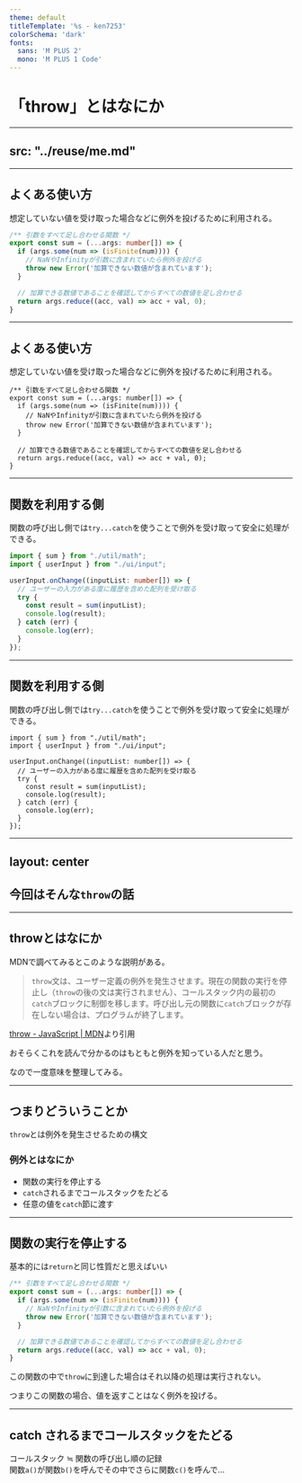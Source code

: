 ```yaml
---
theme: default
titleTemplate: '%s - ken7253'
colorSchema: 'dark'
fonts:
  sans: 'M PLUS 2'
  mono: 'M PLUS 1 Code'
---
```


# 「throw」とはなにか

---
src: "../reuse/me.md"
---

---

## よくある使い方

想定していない値を受け取った場合などに例外を投げるために利用される。

```ts
/** 引数をすべて足し合わせる関数 */
export const sum = (...args: number[]) => {
  if (args.some(num => (isFinite(num)))) {
    // NaNやInfinityが引数に含まれていたら例外を投げる
    throw new Error('加算できない数値が含まれています');
  }

  // 加算できる数値であることを確認してからすべての数値を足し合わせる
  return args.reduce((acc, val) => acc + val, 0);
}
```

---

## よくある使い方

想定していない値を受け取った場合などに例外を投げるために利用される。

```ts{4-5}
/** 引数をすべて足し合わせる関数 */
export const sum = (...args: number[]) => {
  if (args.some(num => (isFinite(num)))) {
    // NaNやInfinityが引数に含まれていたら例外を投げる
    throw new Error('加算できない数値が含まれています');
  }

  // 加算できる数値であることを確認してからすべての数値を足し合わせる
  return args.reduce((acc, val) => acc + val, 0);
}
```

---

## 関数を利用する側

関数の呼び出し側では`try...catch`を使うことで例外を受け取って安全に処理ができる。

```ts
import { sum } from "./util/math";
import { userInput } from "./ui/input";

userInput.onChange((inputList: number[]) => {
  // ユーザーの入力がある度に履歴を含めた配列を受け取る
  try {
    const result = sum(inputList);
    console.log(result);
  } catch (err) {
    console.log(err);
  }
});
```

---

## 関数を利用する側

関数の呼び出し側では`try...catch`を使うことで例外を受け取って安全に処理ができる。

```ts{9-11}
import { sum } from "./util/math";
import { userInput } from "./ui/input";

userInput.onChange((inputList: number[]) => {
  // ユーザーの入力がある度に履歴を含めた配列を受け取る
  try {
    const result = sum(inputList);
    console.log(result);
  } catch (err) {
    console.log(err);
  }
});
```

---
layout: center
---

## 今回はそんな`throw`の話

---

## throwとはなにか

MDNで調べてみるとこのような説明がある。

> `throw`文は、ユーザー定義の例外を発生させます。現在の関数の実行を停止し（`throw`の後の文は実行されません）、コールスタック内の最初の`catch`ブロックに制御を移します。呼び出し元の関数に`catch`ブロックが存在しない場合は、プログラムが終了します。  

[throw - JavaScript | MDN](https://developer.mozilla.org/ja/docs/Web/JavaScript/Reference/Statements/throw)より引用

おそらくこれを読んで分かるのはもともと例外を知っている人だと思う。

なので一度意味を整理してみる。

---

## つまりどういうことか

`throw`とは例外を発生させるための構文

### 例外とはなにか

- 関数の実行を停止する
- `catch`されるまでコールスタックをたどる
- 任意の値を`catch`節に渡す

---

## 関数の実行を停止する

基本的には`return`と同じ性質だと思えばいい

```ts
/** 引数をすべて足し合わせる関数 */
export const sum = (...args: number[]) => {
  if (args.some(num => (isFinite(num)))) {
    // NaNやInfinityが引数に含まれていたら例外を投げる
    throw new Error('加算できない数値が含まれています');
  }

  // 加算できる数値であることを確認してからすべての数値を足し合わせる
  return args.reduce((acc, val) => acc + val, 0);
}
```

この関数の中で`throw`に到達した場合はそれ以降の処理は実行されない。

つまりこの関数の場合、値を返すことはなく例外を投げる。

---

## catch されるまでコールスタックをたどる

<Tips title="コールスタック" level="3">
コールスタック ≒ 関数の呼び出し順の記録<br>
関数<code>a()</code>が関数<code>b()</code>を呼んでその中でさらに関数<code>c()</code>を呼んで…
</Tips>
